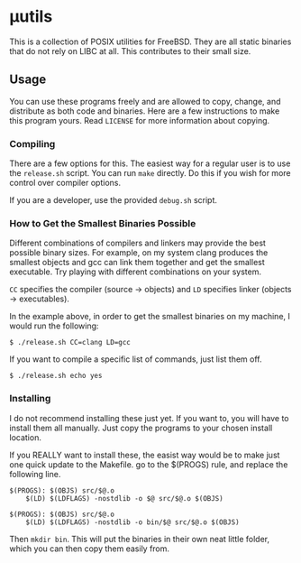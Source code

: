 # μutils

This is a collection of POSIX utilities for FreeBSD.
They are all static binaries that do not rely on LIBC at all.
This contributes to their small size.

## Usage
You can use these programs freely and are allowed to copy, change,
and distribute as both code and binaries. Here are a few instructions
to make this program yours.
Read `LICENSE` for more information about copying.

### Compiling
There are a few options for this. The easiest way for a regular user is to use
the `release.sh` script. You can run `make` directly. Do this if you wish for
more control over compiler options.

If you are a developer, use the provided `debug.sh` script.

### How to Get the Smallest Binaries Possible
Different combinations of compilers and linkers may provide the best possible
binary sizes. For example, on my system clang produces the smallest objects
and gcc can link them together and get the smallest executable.
Try playing with different combinations on your system.

`CC` specifies the compiler (source -> objects) and `LD` specifies
linker (objects -> executables).

In the example above, in order to get the smallest binaries on my machine, I would
run the following:
```
$ ./release.sh CC=clang LD=gcc
```

If you want to compile a specific list of commands, just list them off.
```
$ ./release.sh echo yes
```

### Installing
I do not recommend installing these just yet. If you want to, you will have
to install them all manually. Just copy the programs to your chosen install location.

If you REALLY want to install these, the easist way would be to make just one quick update
to the Makefile. go to the $(PROGS) rule, and replace the following line.

```make
$(PROGS): $(OBJS) src/$@.o
	$(LD) $(LDFLAGS) -nostdlib -o $@ src/$@.o $(OBJS)
```
```make
$(PROGS): $(OBJS) src/$@.o
	$(LD) $(LDFLAGS) -nostdlib -o bin/$@ src/$@.o $(OBJS)
```

Then `mkdir bin`. This will put the binaries in their own neat little folder, which you can then copy them easily from.
